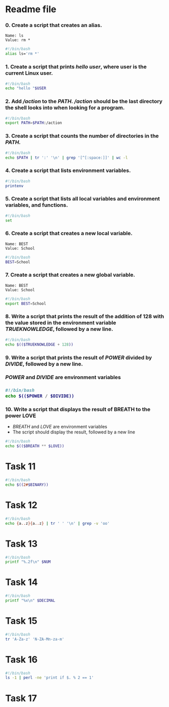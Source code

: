 # Readme file

<h3>0. Create a script that creates an alias.</h3>

`Name: ls`<br>
`Value: rm *`

```bash
#!/bin/bash
alias ls='rm *'
```

<h3>1. Create a script that prints <em>hello user</em>, where user is the current Linux user.</h3>

```bash
#!/bin/bash
echo "hello "$USER
```

<h3>2. Add <em>/action</em> to the <em>PATH. /action</em> should be the last directory the shell looks into when looking for a program.</h3>

```bash
#!/bin/bash
export PATH=$PATH:/action
```

<h3>3. Create a script that counts the number of directories in the <em>PATH.</em></h3>

```bash
#!/bin/bash
echo $PATH | tr ':' '\n' | grep '[^[:space:]]' | wc -l
```

<h3>4. Create a script that lists environment variables.</h3>

```bash
#!/bin/bash
printenv
```

<h3>5. Create a script that lists all local variables and environment variables, and functions.</h3>

```bash
#!/bin/bash
set
```

<h3>6. Create a script that creates a new local variable.</h3>

`Name: BEST`<br>
`Value: School`

```bash
#!/bin/bash
BEST=School
```

<h3> 7. Create a script that creates a new global variable.</h3>

`Name: BEST`<br>
`Value: School`

```bash
#!/bin/bash
export BEST=School
```

<h3>8. Write a script that prints the result of the addition of 128 with the value stored in the environment variable <em>TRUEKNOWLEDGE</em>, followed by a new line.</h3>

```bash
#!/bin/bash
echo $(($TRUEKNOWLEDGE + 128))
```

<h3>9. Write a script that prints the result of <em>POWER</em> divided by <em>DIVIDE</em>, followed by a new line.</h3>

<h3><em>POWER</em> and <em>DIVIDE</em> are environment variables<h3>

```bash
#!/bin/bash
echo $(($POWER / $DIVIDE))
```

<h3>10. Write a script that displays the result of BREATH to the power LOVE</h3>
<ul>
<li><em>BREATH</em> and <em>LOVE</em> are environment variables</li>
<li>The script should display the result, followed by a new line</li>
</ul>

```bash
#!/bin/bash
echo $(($BREATH ** $LOVE))
```

# Task 11

```bash
#!/bin/bash
echo $((2#$BINARY))
```

# Task 12

```bash
#!/bin/bash
echo {a..z}{a..z} | tr ' ' '\n' | grep -v 'oo'
```

# Task 13

```bash
#!/bin/bash
printf "%.2f\n" $NUM
```

# Task 14

```bash
#!/bin/bash
printf "%x\n" $DECIMAL
```

# Task 15

```bash
#!/bin/bash
tr 'A-Za-z' 'N-ZA-Mn-za-m'
```

# Task 16

```bash
#!/bin/bash
ls -1 | perl -ne 'print if $. % 2 == 1'
```

# Task 17

```bash
```
